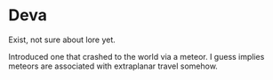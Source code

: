 
# Deva
Exist, not sure about lore yet.

Introduced one that crashed to the world via a meteor. I guess implies meteors are associated with extraplanar travel somehow.
